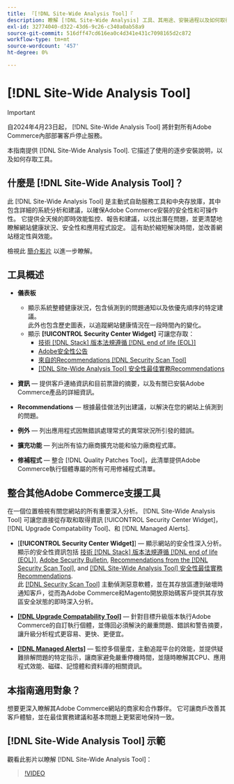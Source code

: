 ```yaml
---
title: 『[!DNL Site-Wide Analysis Tool]『
description: 瞭解 [!DNL Site-Wide Analysis] 工具、其用途、安裝過程以及如何取得存取權
exl-id: 32774040-d322-43d6-9c26-c340a0ab58a9
source-git-commit: 516dff47cd616ea0c4d341e431c7098165d2c872
workflow-type: tm+mt
source-wordcount: '457'
ht-degree: 0%

---
```


# [!DNL Site-Wide Analysis Tool]

>[!IMPORTANT]
>
>自2024年4月23日起， [!DNL Site-Wide Analysis Tool] 將針對所有Adobe Commerce內部部署客戶停止服務。

本指南提供 [!DNL Site-Wide Analysis Tool]. 它描述了使用的逐步安裝說明，以及如何存取工具。

## 什麼是 [!DNL Site-Wide Analysis Tool]？

此 [!DNL Site-Wide Analysis Tool] 是主動式自助服務工具和中央存放庫，其中包含詳細的系統分析和建議，以確保Adobe Commerce安裝的安全性和可操作性。 它提供全天候的即時效能監控、報告和建議，以找出潛在問題，並更清楚地瞭解網站健康狀況、安全性和應用程式設定。 這有助於縮短解決時間，並改善網站穩定性與效能。

檢視此 [簡介影片](https://www.youtube.com/watch?v=KW2R8ki_RG4) 以進一步瞭解。

## 工具概述

- **儀表板**
   - 顯示系統整體健康狀況，包含偵測到的問題通知以及依優先順序的特定建議。<br>
此外也包含歷史圖表，以追蹤網站健康情況在一段時間內的變化。
   - 顯示 **[!UICONTROL Security Center Widget]** 可讓您存取：
      - [技術 [!DNL Stack] 版本法規遵循 [!DNL end of life (EOL)]](https://experienceleague.adobe.com/docs/commerce-operations/installation-guide/system-requirements.html)
      - [Adobe安全性公告](https://helpx.adobe.com/security/security-bulletin.html)
      - [來自的Recommendations [!DNL Security Scan Tool]](https://experienceleague.adobe.com/docs/commerce-admin/systems/security/security-scan.html)
      - [[!DNL Site-Wide Analysis Tool] 安全性最佳實務Recommendations](https://experienceleague.adobe.com/docs/commerce-operations/tools/site-wide-analysis-tool/recommendations.html)

- **資訊**  — 提供客戶連絡資訊和目前票證的摘要，以及有關已安裝Adobe Commerce產品的詳細資訊。

- **Recommendations**  — 根據最佳做法列出建議，以解決在您的網站上偵測到的問題。

- **例外**  — 列出應用程式因無錯誤處理常式的異常狀況所引發的錯誤。

- **擴充功能**  — 列出所有協力廠商擴充功能和協力廠商程式庫。

- **修補程式**  — 整合 [!DNL Quality Patches Tool]，此清單提供Adobe Commerce執行個體專屬的所有可用修補程式清單。

## 整合其他Adobe Commerce支援工具

在一個位置檢視有關您網站的所有重要深入分析。 [!DNL Site-Wide Analysis Tool] 可讓您直接從存取和取得資訊 [!UICONTROL Security Center Widget]， [!DNL Upgrade Compatability Tool]、和 [!DNL Managed Alerts].

- [**[!UICONTROL Security Center Widget]**] — 顯示網站的安全性深入分析。<br>
顯示的安全性資訊包括 [技術 [!DNL Stack] 版本法規遵循 [!DNL end of life (EOL)]](https://experienceleague.adobe.com/docs/commerce-operations/installation-guide/system-requirements.html), [Adobe Security Bulletin](https://helpx.adobe.com/security/security-bulletin.html), [Recommendations from the [!DNL Security Scan Tool]](https://experienceleague.adobe.com/docs/commerce-admin/systems/security/security-scan.html), and [[!DNL Site-Wide Analysis Tool] 安全性最佳實務Recommendations](https://experienceleague.adobe.com/docs/commerce-operations/tools/site-wide-analysis-tool/recommendations.html).<br>
此 [[!DNL Security Scan Tool]](https://experienceleague.adobe.com/docs/commerce-admin/systems/security/security-scan.html) 主動偵測惡意軟體，並在其存放區遭到破壞時通知客戶，從而為Adobe Commerce和Magento開放原始碼客戶提供其存放區安全狀態的即時深入分析。

- [**[!DNL Upgrade Compatability Tool]**](../../upgrade/upgrade-compatibility-tool/overview.md)  — 針對目標升級版本執行Adobe Commerce的自訂執行個體，並傳回必須解決的嚴重問題、錯誤和警告摘要，讓升級分析程式更容易、更快、更便宜。

- [**[!DNL Managed Alerts]**](https://support.magento.com/hc/en-us/sections/360010758472-Managed-alerts-for-Adobe-Commerce)  — 監控多個量度，主動追蹤平台的效能，並提供疑難排解問題的特定指示，讓商家避免嚴重停機時間，並隨時瞭解其CPU、應用程式效能、磁碟、記憶體和資料庫的相關資訊。

## 本指南適用對象？

想要更深入瞭解其Adobe Commerce網站的商家和合作夥伴。 它可讓商戶改善其客戶體驗，並在最佳實務建議和基本問題上更緊密地保持一致。

## [!DNL Site-Wide Analysis Tool] 示範

觀看此影片以瞭解 [!DNL Site-Wide Analysis Tool]：

>[!VIDEO](https://video.tv.adobe.com/v/344001?quality=12)

